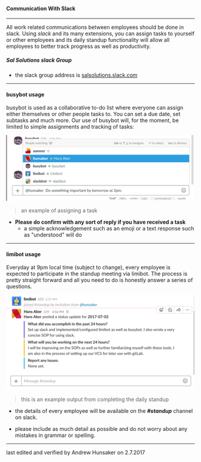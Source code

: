 #### Communication With Slack

---
All work related communications between employees should be done in slack. Using _slack_ and its many extensions, you can assign tasks to yourself or other employees and its daily standup functionality will allow all employees to better track progress as well as productivity.

##### Sal Solutions slack Group

* the slack group address is [salsolutions.slack.com](salsolutions.slack.com)

---
#### busybot usage
busybot is used as a collaborative to-do list where everyone can assign either themselves or other people tasks to. You can set a due date, set subtasks and much more. Our use of busybot will, for the moment, be limited to simple assignments and tracking of tasks:

![picture](img/busybotexample.gif)

> an example of assigning a task

* **Please do confirm with any sort of reply if you have received a task**
  * a simple acknowledgement such as an emoji or a text response such as "understood" will do

---
#### limibot usage
Everyday at 9pm local time (subject to change), every employee is expected to participate in the standup meeting via limibot. The process is pretty straight forward and all you need to do is honestly answer a series of questions.  

![picture](img/limibotexample.gif)

> this is an example output from completing the daily standup

* the details of every employee will be available on the *__#standup__* channel on slack.

* please include as much detail as possible and do not worry about any mistakes in grammar or spelling.

---
last edited and verified by Andrew Hunsaker on 2.7.2017
